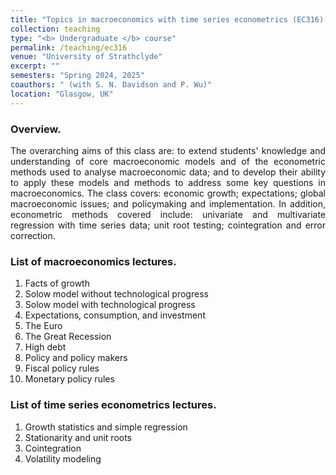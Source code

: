 ```yaml
---
title: "Topics in macroeconomics with time series econometrics (EC316)."
collection: teaching
type: "<b> Undergraduate </b> course"
permalink: /teaching/ec316
venue: "University of Strathclyde"
excerpt: ""
semesters: "Spring 2024, 2025"
coauthors: " (with S. N. Davidson and P. Wu)"
location: "Glasgow, UK"
---
```


### Overview.
<p align="justify"> The overarching aims of this class are: to extend students' knowledge and understanding of core macroeconomic models and of the econometric methods used to analyse macroeconomic data; and to develop their ability to apply these models and methods to address some key questions in macroeconomics. The class covers: economic growth; expectations; global macroeconomic issues; and policymaking and implementation. In addition, econometric methods covered include: univariate and multivariate regression with time series data; unit root testing; cointegration and error correction. </p>


### List of macroeconomics lectures.
1. Facts of growth
2. Solow model without technological progress
3. Solow model with technological progress
4. Expectations, consumption, and investment
5. The Euro
6. The Great Recession
7. High debt
8. Policy and policy makers
9. Fiscal policy rules
10. Monetary policy rules

### List of time series econometrics lectures.
1. Growth statistics and simple regression
2. Stationarity and unit roots
3. Cointegration
4. Volatility modeling



